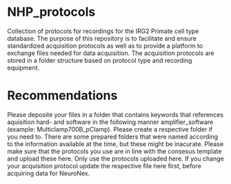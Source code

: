 # NHP_protocols
Collection of protocols for recordings for the IRG2 Primate cell type database. The purpose of this repository is to facilitate and ensure standardized acquisition  protocols as well as to provide a platform to exchange files needed for data acquisition. The acquisition protocols are stored in a folder structure based on protocol type and recording equipment. 

# Recommendations
Please deposite your files in a folder that contains keywords that references aquisition hard- and software in the following manner amplifier_software (example: Multiclamp700B_pClamp). Please create a respective folder if you need to. There are some prepared folders that were named according to the information available at the time, but these might be inacurate. 
Please make sure that the protocols you use are in line with the consesus template and upload these here. Only use the protocols uploaded here. If you change your acquisition protocol update the respective file here first, before acquiring data for NeuroNex.
